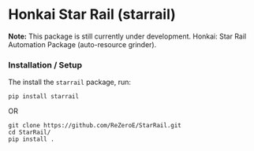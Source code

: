 # Honkai Star Rail (starrail)

**Note:** This package is still currently under development.
Honkai: Star Rail Automation Package (auto-resource grinder).

### Installation / Setup
The install the `starrail` package, run:
```shell
pip install starrail
```
OR
```shell
git clone https://github.com/ReZeroE/StarRail.git
cd StarRail/
pip install .
```
